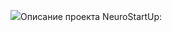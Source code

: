 ![](https://netology-code.github.io/git-homeworks/introduction/assets/logo.png)Описание проекта NeuroStartUp:

